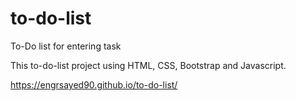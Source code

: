 # to-do-list
To-Do list for entering task

This to-do-list project using HTML, CSS, Bootstrap and Javascript. 

https://engrsayed90.github.io/to-do-list/
